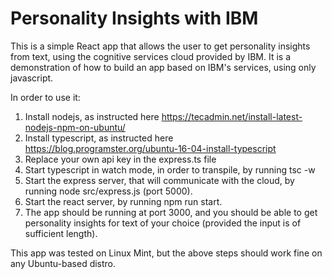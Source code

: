 # Personality Insights with IBM

This is a simple React app that allows the user to get personality insights from text, using the cognitive services cloud provided by IBM.
It is a demonstration of how to build an app based on IBM's services, using only javascript.

In order to use it:

1. Install nodejs, as instructed here https://tecadmin.net/install-latest-nodejs-npm-on-ubuntu/
2. Install typescript, as instructed here https://blog.programster.org/ubuntu-16-04-install-typescript
3. Replace your own api key in the express.ts file
4. Start typescript in watch mode, in order to transpile, by running tsc -w
5. Start the express server, that will communicate with the cloud, by running node src/express.js (port 5000).
6. Start the react server, by running npm run start.
7. The app should be running at port 3000, and you should be able to get personality insights for text of your choice (provided the input is of sufficient length).

This app was tested on Linux Mint, but the above steps should work fine on any Ubuntu-based distro.
